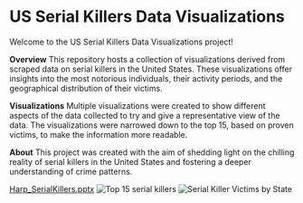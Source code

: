 # US Serial Killers Data Visualizations
Welcome to the US Serial Killers Data Visualizations project!

**Overview**
This repository hosts a collection of visualizations derived from scraped data on serial killers in the United States. These visualizations offer insights into the most notorious individuals, their activity periods, and the geographical distribution of their victims.

**Visualizations**
Multiple visualizations were created to show different aspects of the data collected to try and give a representative view of the data. The visualizations were narrowed down to the top 15, based on proven victims, to make the information more readable.

**About**
This project was created with the aim of shedding light on the chilling reality of serial killers in the United States and fostering a deeper understanding of crime patterns.

[Harp_SerialKillers.pptx](https://github.com/harpkaylee/SerialKillersAnalysis/files/15143298/Harp_SerialKillers.pptx)
![Top 15 serial killers](https://github.com/harpkaylee/SerialKillersAnalysis/assets/124806119/51c8a3f7-1afd-45e5-93a3-204eb7c7dadd)
![Serial Killer Victims by State](https://github.com/harpkaylee/SerialKillersAnalysis/assets/124806119/fb51e4a1-61de-4c0c-a27d-b894c0a74d88)

